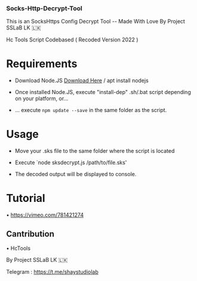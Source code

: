### Socks-Http-Decrypt-Tool


This is an SocksHttps Config Decrypt Tool 
-- Made With Love By Project SSLaB LK 🇱🇰


Hc Tools Script Codebased ( Recoded Version 2022 )

# Requirements

- Download Node.JS [Download Here](https://nodejs.org/en/download/ "Node.JS Download") / apt install nodejs

- Once installed Node.JS, execute "install-dep" .sh/.bat script depending on your platform, or...

- ... execute `npm update --save` in the same folder as the script.


# Usage

- Move your .sks file to the same folder where the script is located

- Execute `node sksdecrypt.js /path/to/file.sks'

- The decoded output will be displayed to console.


# Tutorial 

  • https://vimeo.com/781421274

## Cantribution
   • HcTools
   
By Project SSLaB LK 🇱🇰

Telegram : https://t.me/shaystudiolab
